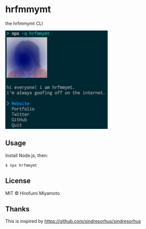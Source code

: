 # hrfmmymt

the hrfmmymt CLI

![CLI screenshot](./screenshot.png)

## Usage

Install Node.js, then:

```
$ npx hrfmmymt
```

## License

MIT © Hirofumi Miyamoto

## Thanks

This is inspired by <https://github.com/sindresorhus/sindresorhus>

